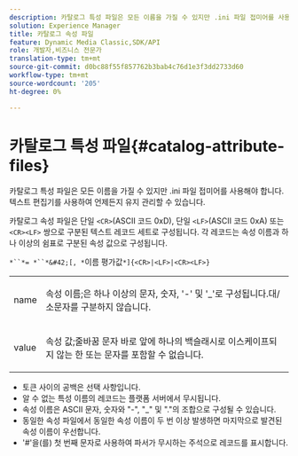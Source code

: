 ```yaml
---
description: 카탈로그 특성 파일은 모든 이름을 가질 수 있지만 .ini 파일 접미어를 사용해야 합니다. 텍스트 편집기를 사용하여 언제든지 유지 관리할 수 있습니다.
solution: Experience Manager
title: 카탈로그 속성 파일
feature: Dynamic Media Classic,SDK/API
role: 개발자,비즈니스 전문가
translation-type: tm+mt
source-git-commit: d0bc88f55f857762b3bab4c76d1e3f3dd2733d60
workflow-type: tm+mt
source-wordcount: '205'
ht-degree: 0%

---
```



# 카탈로그 특성 파일{#catalog-attribute-files}

카탈로그 특성 파일은 모든 이름을 가질 수 있지만 .ini 파일 접미어를 사용해야 합니다. 텍스트 편집기를 사용하여 언제든지 유지 관리할 수 있습니다.

카탈로그 속성 파일은 단일 `<CR>`(ASCII 코드 0xD), 단일 `<LF>`(ASCII 코드 0xA) 또는 `<CR><LF>` 쌍으로 구분된 텍스트 레코드 세트로 구성됩니다. 각 레코드는 속성 이름과 하나 이상의 쉼표로 구분된 속성 값으로 구성됩니다.

`*``*= *``*&#42;[, *`이름 평가값`*]{<CR>|<LF>|<CR><LF>}`

<table id="simpletable_8454AD549FDA421BA1469CDA44132773"> 
 <tr class="strow"> 
  <td class="stentry"> <p> <span class="codeph"> <span class="varname"> name  </span> </span> </p> </td> 
  <td class="stentry"> <p>속성 이름;은 하나 이상의 문자, 숫자, '-' 및 '_'로 구성됩니다.대/소문자를 구분하지 않습니다. </p> </td> 
 </tr> 
 <tr class="strow"> 
  <td class="stentry"> <p> <span class="codeph"> <span class="varname"> value  </span> </span> </p> </td> 
  <td class="stentry"> <p>속성 값;줄바꿈 문자 바로 앞에 하나의 백슬래시로 이스케이프되지 않는 한 <span class="codeph"> </span> 또는 <span class="codeph"> </span> 문자를 포함할 수 없습니다. </p> </td> 
 </tr> 
</table>

* 토큰 사이의 공백은 선택 사항입니다.
* 알 수 없는 특성 이름의 레코드는 플랫폼 서버에서 무시됩니다.
* 속성 이름은 ASCII 문자, 숫자와 &quot;-&quot;, &quot;_&quot; 및 &quot;.&quot;의 조합으로 구성될 수 있습니다.
* 동일한 속성 파일에서 동일한 속성 이름이 두 번 이상 발생하면 마지막으로 발견된 속성 이름이 우선합니다.
* &#39;#&#39;을(를) 첫 번째 문자로 사용하여 파서가 무시하는 주석으로 레코드를 표시합니다.

